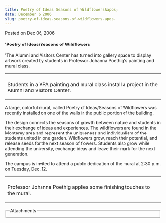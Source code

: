 ```yaml
---
title: Poetry of Ideas Seasons of Wildflowers&apos;
date: December 6 2006
slug: poetry-of-ideas-seasons-of-wildflowers-apos-
---
```





<span class="date">Posted on Dec 06, 2006    </span>
<h4>&apos;Poetry of Ideas/Seasons of Wildflowers</h4>
<p>&apos;The Alumni and Visitors Center has turned into gallery space to
display artwork created by students in Professor Johanna Poethig&apos;s
painting and mural class.</p>
<table>
<tr class="odd">
<td/>
</tr>
<tr class="even">
<td>
<p>Students in a VPA painting and mural class install a project in
the Alumni and Visitors Center.</p>
</td>
</tr>
</table>
<p>A large, colorful mural, called Poetry of Ideas/Seasons of
Wildflowers was recently installed on one of the walls in the
public portion of the building.</p>
<p>The design connects the seasons of growth between nature and
students in their exchange of ideas and experiences. The
wildflowers are found in the Monterey area and represent the
uniqueness and individualism of the students united in one garden.
Wildflowers grow, reach their potential, and release seeds for the
next season of flowers. Students also grow while attending the
university, exchange ideas and leave their mark for the next
generation.</p>
<p>The campus is invited to attend a public dedication of the mural
at 2:30 p.m. on Tuesday, Dec. 12.</p>
<table>
<tr class="odd">
<td/>
</tr>
<tr class="even">
<td>
<p>Professor Johanna Poethig applies some finishing touches to the
mural.</p>
</td>
</tr>
</table>
<fieldset class="fieldgroup group-attachments">
<legend>Attachments</legend>
<div class="field field-type-emvideo field-field-attach-video">
<div class="field-items">
<div class="field-item odd">
<div class="emvideo emvideo-video emvideo-"/>
</div>
</div>
</div>
</fieldset>





